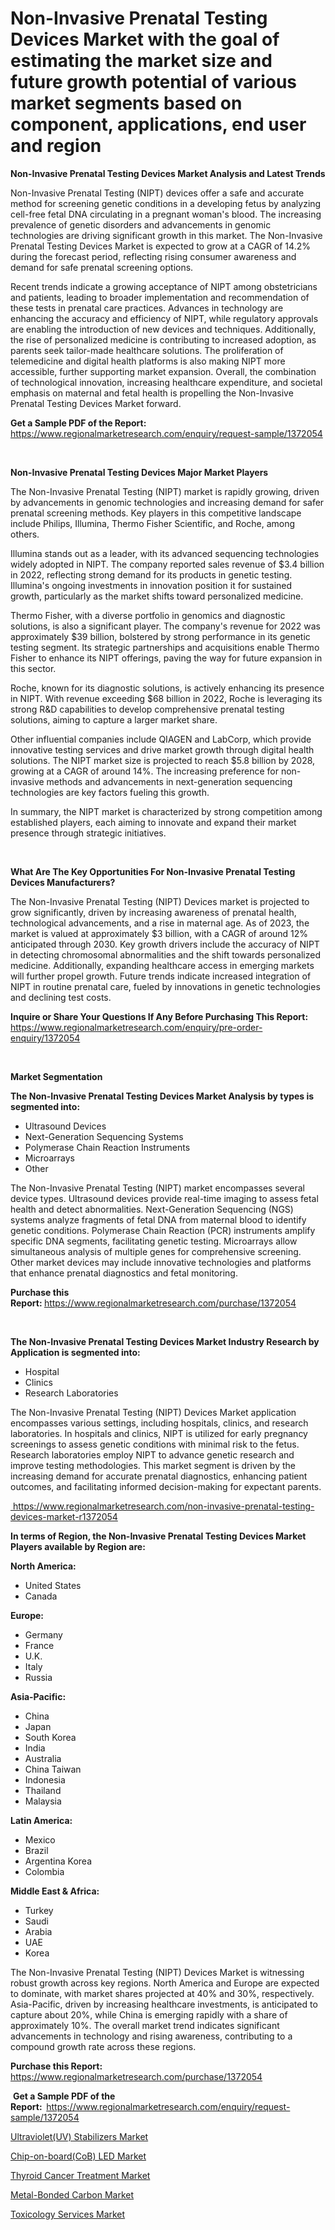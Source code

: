 <p><h1>Non-Invasive Prenatal Testing Devices Market with the goal of estimating the market size and future growth potential of various market segments based on component, applications, end user and region</h1></p><p><strong>Non-Invasive Prenatal Testing Devices Market Analysis and Latest Trends</strong></p>
<p><p>Non-Invasive Prenatal Testing (NIPT) devices offer a safe and accurate method for screening genetic conditions in a developing fetus by analyzing cell-free fetal DNA circulating in a pregnant woman's blood. The increasing prevalence of genetic disorders and advancements in genomic technologies are driving significant growth in this market. The Non-Invasive Prenatal Testing Devices Market is expected to grow at a CAGR of 14.2% during the forecast period, reflecting rising consumer awareness and demand for safe prenatal screening options.</p><p>Recent trends indicate a growing acceptance of NIPT among obstetricians and patients, leading to broader implementation and recommendation of these tests in prenatal care practices. Advances in technology are enhancing the accuracy and efficiency of NIPT, while regulatory approvals are enabling the introduction of new devices and techniques. Additionally, the rise of personalized medicine is contributing to increased adoption, as parents seek tailor-made healthcare solutions. The proliferation of telemedicine and digital health platforms is also making NIPT more accessible, further supporting market expansion. Overall, the combination of technological innovation, increasing healthcare expenditure, and societal emphasis on maternal and fetal health is propelling the Non-Invasive Prenatal Testing Devices Market forward.</p></p>
<p><strong>Get a Sample PDF of the Report:&nbsp;</strong> <a href="https://www.regionalmarketresearch.com/enquiry/request-sample/1372054">https://www.regionalmarketresearch.com/enquiry/request-sample/1372054</a></p>
<p>&nbsp;</p>
<p><strong>Non-Invasive Prenatal Testing Devices Major Market Players</strong></p>
<p><p>The Non-Invasive Prenatal Testing (NIPT) market is rapidly growing, driven by advancements in genomic technologies and increasing demand for safer prenatal screening methods. Key players in this competitive landscape include Philips, Illumina, Thermo Fisher Scientific, and Roche, among others.</p><p>Illumina stands out as a leader, with its advanced sequencing technologies widely adopted in NIPT. The company reported sales revenue of $3.4 billion in 2022, reflecting strong demand for its products in genetic testing. Illumina's ongoing investments in innovation position it for sustained growth, particularly as the market shifts toward personalized medicine.</p><p>Thermo Fisher, with a diverse portfolio in genomics and diagnostic solutions, is also a significant player. The company's revenue for 2022 was approximately $39 billion, bolstered by strong performance in its genetic testing segment. Its strategic partnerships and acquisitions enable Thermo Fisher to enhance its NIPT offerings, paving the way for future expansion in this sector.</p><p>Roche, known for its diagnostic solutions, is actively enhancing its presence in NIPT. With revenue exceeding $68 billion in 2022, Roche is leveraging its strong R&D capabilities to develop comprehensive prenatal testing solutions, aiming to capture a larger market share.</p><p>Other influential companies include QIAGEN and LabCorp, which provide innovative testing services and drive market growth through digital health solutions. The NIPT market size is projected to reach $5.8 billion by 2028, growing at a CAGR of around 14%. The increasing preference for non-invasive methods and advancements in next-generation sequencing technologies are key factors fueling this growth.</p><p>In summary, the NIPT market is characterized by strong competition among established players, each aiming to innovate and expand their market presence through strategic initiatives.</p></p>
<p>&nbsp;</p>
<p><strong>What Are The Key Opportunities For Non-Invasive Prenatal Testing Devices Manufacturers?</strong></p>
<p><p>The Non-Invasive Prenatal Testing (NIPT) Devices market is projected to grow significantly, driven by increasing awareness of prenatal health, technological advancements, and a rise in maternal age. As of 2023, the market is valued at approximately $3 billion, with a CAGR of around 12% anticipated through 2030. Key growth drivers include the accuracy of NIPT in detecting chromosomal abnormalities and the shift towards personalized medicine. Additionally, expanding healthcare access in emerging markets will further propel growth. Future trends indicate increased integration of NIPT in routine prenatal care, fueled by innovations in genetic technologies and declining test costs.</p></p>
<p><strong>Inquire or Share Your Questions If Any Before Purchasing This Report:</strong> <a href="https://www.regionalmarketresearch.com/enquiry/pre-order-enquiry/1372054">https://www.regionalmarketresearch.com/enquiry/pre-order-enquiry/1372054</a></p>
<p>&nbsp;</p>
<p><strong>Market Segmentation</strong></p>
<p><strong>The Non-Invasive Prenatal Testing Devices Market Analysis by types is segmented into:</strong></p>
<p><ul><li>Ultrasound Devices</li><li>Next-Generation Sequencing Systems</li><li>Polymerase Chain Reaction Instruments</li><li>Microarrays</li><li>Other</li></ul></p>
<p><p>The Non-Invasive Prenatal Testing (NIPT) market encompasses several device types. Ultrasound devices provide real-time imaging to assess fetal health and detect abnormalities. Next-Generation Sequencing (NGS) systems analyze fragments of fetal DNA from maternal blood to identify genetic conditions. Polymerase Chain Reaction (PCR) instruments amplify specific DNA segments, facilitating genetic testing. Microarrays allow simultaneous analysis of multiple genes for comprehensive screening. Other market devices may include innovative technologies and platforms that enhance prenatal diagnostics and fetal monitoring.</p></p>
<p><strong>Purchase this Report:&nbsp;</strong><a href="https://www.regionalmarketresearch.com/purchase/1372054">https://www.regionalmarketresearch.com/purchase/1372054</a></p>
<p>&nbsp;</p>
<p><strong>The Non-Invasive Prenatal Testing Devices Market Industry Research by Application is segmented into:</strong></p>
<p><ul><li>Hospital</li><li>Clinics</li><li>Research Laboratories</li></ul></p>
<p><p>The Non-Invasive Prenatal Testing (NIPT) Devices Market application encompasses various settings, including hospitals, clinics, and research laboratories. In hospitals and clinics, NIPT is utilized for early pregnancy screenings to assess genetic conditions with minimal risk to the fetus. Research laboratories employ NIPT to advance genetic research and improve testing methodologies. This market segment is driven by the increasing demand for accurate prenatal diagnostics, enhancing patient outcomes, and facilitating informed decision-making for expectant parents.</p></p>
<p><a href="https://www.regionalmarketresearch.com/non-invasive-prenatal-testing-devices-market-r1372054">&nbsp;https://www.regionalmarketresearch.com/non-invasive-prenatal-testing-devices-market-r1372054</a></p>
<p><strong>In terms of Region, the Non-Invasive Prenatal Testing Devices Market Players available by Region are:</strong></p>
<p>
    <p> <strong> North America: </strong>
        <ul>
            <li>United States</li>
            <li>Canada</li>
        </ul>
        </p> 
    <p> <strong> Europe: </strong>
        <ul>
            <li>Germany</li>
            <li>France</li>
            <li>U.K.</li>
            <li>Italy</li>
            <li>Russia</li>
        </ul>
        </p> 
    <p> <strong> Asia-Pacific: </strong>
        <ul>
            <li>China</li>
            <li>Japan</li>
            <li>South Korea</li>
            <li>India</li>
            <li>Australia</li>
            <li>China Taiwan</li>
            <li>Indonesia</li>
            <li>Thailand</li>
            <li>Malaysia</li>
        </ul>
        </p> 
    <p> <strong> Latin America: </strong>
        <ul>
            <li>Mexico</li>
            <li>Brazil</li>
            <li>Argentina Korea</li>
            <li>Colombia</li>
        </ul>
        </p> 
    <p> <strong> Middle East & Africa: </strong>
        <ul>
            <li>Turkey</li>
            <li>Saudi</li>
            <li>Arabia</li>
            <li>UAE</li>
            <li>Korea</li>
        </ul>
    </p>
    </p>
<p><p>The Non-Invasive Prenatal Testing (NIPT) Devices Market is witnessing robust growth across key regions. North America and Europe are expected to dominate, with market shares projected at 40% and 30%, respectively. Asia-Pacific, driven by increasing healthcare investments, is anticipated to capture about 20%, while China is emerging rapidly with a share of approximately 10%. The overall market trend indicates significant advancements in technology and rising awareness, contributing to a compound growth rate across these regions.</p></p>
<p><strong>Purchase this Report: </strong><a href="https://www.regionalmarketresearch.com/purchase/1372054">https://www.regionalmarketresearch.com/purchase/1372054</a></p>
<p>&nbsp;<strong>Get a Sample PDF of the Report:&nbsp;&nbsp;</strong><a href="https://www.regionalmarketresearch.com/enquiry/request-sample/1372054">https://www.regionalmarketresearch.com/enquiry/request-sample/1372054</a></p>
<p><strong></strong></p>
<p><p><a href="https://medium.com/@ochgvvcj16/a-comprehensive-look-at-product-type-hindered-amine-light-stabilizer-hals-uv-9d6ccfedb709?postPublishedType=repub">Ultraviolet(UV) Stabilizers Market</a></p><p><a href="https://medium.com/@ochgvvcj16/analyzing-key-drivers-in-the-chip-on-board-cob-led-market-market-trends-and-future-outlook-for-50fb9c0ed24f?postPublishedType=repub">Chip-on-board(CoB) LED Market</a></p><p><a href="https://www.linkedin.com/pulse/thyroid-cancer-treatment-market-share-size-trends-industry-analysis-sfa0c?trackingId=SbqYmKjxQAuwGjzR4NlSVA%3D%3D">Thyroid Cancer Treatment Market</a></p><p><a href="https://issuu.com/reportprime-2/docs/metal-bonded-carbon-market-size-203_fee1c2841b11b4">Metal-Bonded Carbon Market</a></p><p><a href="https://www.linkedin.com/pulse/toxicology-services-market-research-report-exploring-size-l5lnc?trackingId=mddhmxtlTsWS3S833sRXiA%3D%3D">Toxicology Services Market</a></p></p>